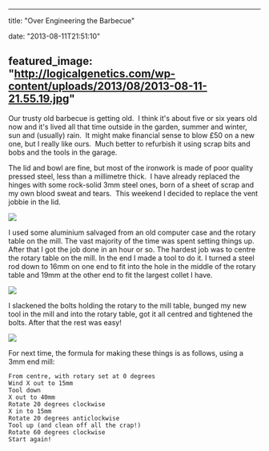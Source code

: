 
---
title: "Over Engineering the Barbecue"

date: "2013-08-11T21:51:10"

featured_image: "http://logicalgenetics.com/wp-content/uploads/2013/08/2013-08-11-21.55.19.jpg"
---


Our trusty old barbecue is getting old.  I think it's about five or six years old now and it's lived all that time outside in the garden, summer and winter, sun and (usually) rain.  It might make financial sense to blow £50 on a new one, but I really like ours.  Much better to refurbish it using scrap bits and bobs and the tools in the garage.

The lid and bowl are fine, but most of the ironwork is made of poor quality pressed steel, less than a millimetre thick.  I have already replaced the hinges with some rock-solid 3mm steel ones, born of a sheet of scrap and my own blood sweat and tears.  This weekend I decided to replace the vent jobbie in the lid.

<a href="/images/over-engineering-the-barbecue/2013-08-11-21.55.19.jpg"><img src="/images/over-engineering-the-barbecue/2013-08-11-21.55.19.jpg"/></a>

I used some aluminium salvaged from an old computer case and the rotary table on the mill. The vast majority of the time was spent setting things up. After that I got the job done in an hour or so. The hardest job was to centre the rotary table on the mill. In the end I made a tool to do it. I turned a steel rod down to 16mm on one end to fit into the hole in the middle of the rotary table and 19mm at the other end to fit the largest collet I have.

<a href="/images/over-engineering-the-barbecue/2013-08-10-21.56.14.jpg"><img src="/images/over-engineering-the-barbecue/2013-08-10-21.56.14.jpg"/></a>

I slackened the bolts holding the rotary to the mill table, bunged my new tool in the mill and into the rotary table, got it all centred and tightened the bolts.  After that the rest was easy!

<a href="/images/over-engineering-the-barbecue/2013-08-10-21.54.38.jpg"><img src="/images/over-engineering-the-barbecue/2013-08-10-21.54.38.jpg"/></a>

For next time, the formula for making these things is as follows, using a 3mm end mill:
```
From centre, with rotary set at 0 degrees
Wind X out to 15mm
Tool down
X out to 40mm
Rotate 20 degrees clockwise
X in to 15mm
Rotate 20 degrees anticlockwise
Tool up (and clean off all the crap!)
Rotate 60 degrees clockwise
Start again!
```
